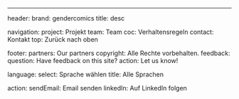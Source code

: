 ---
header:
  brand: gendercomics
  title: desc

navigation:
  project: Projekt
  team: Team
  coc: Verhaltensregeln
  contact: Kontakt
  top: Zurück nach oben

footer:
  partners: Our partners
  copyright: Alle Rechte vorbehalten.
  feedback:
    question: Have feedback on this site?
    action: Let us know!

language:
  select: Sprache wählen
  title: Alle Sprachen

action:
  sendEmail: Email senden
  linkedIn: Auf LinkedIn folgen
